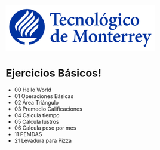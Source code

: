 ![Tec de Monterrey](images/logotecmty.png)
# Ejercicios Básicos!

- 00 Hello World
- 01 Operaciones Básicas
- 02 Área Triángulo
- 03 Premedio Calificaciones
- 04 Calcula tiempo
- 05 Calcula lustros
- 06 Calcula peso por mes
- 11 PEMDAS
- 21 Levadura para Pizza